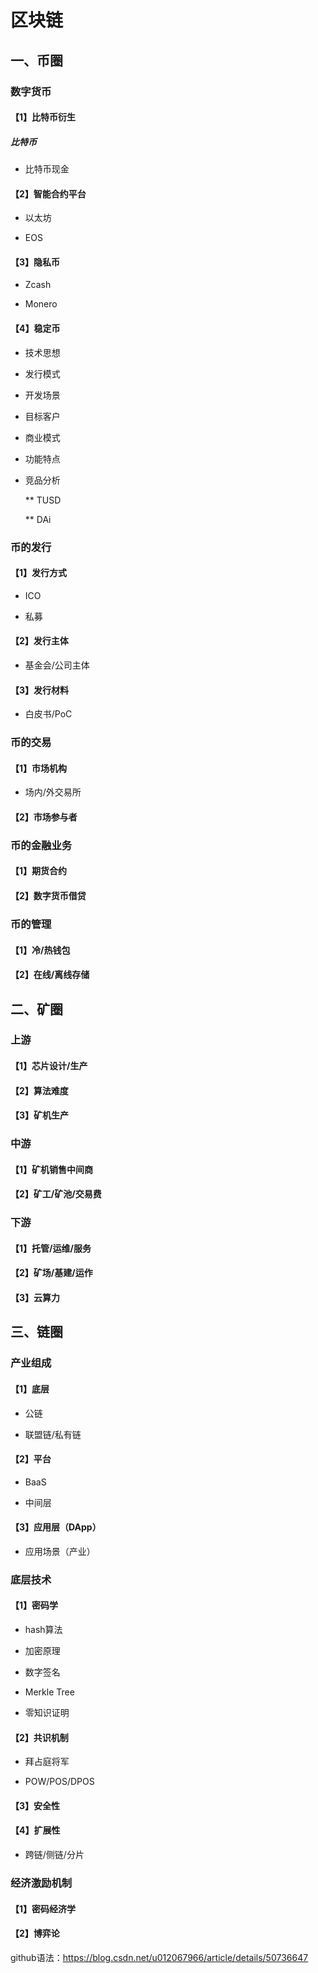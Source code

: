 # 区块链

## 一、币圈

### 数字货币

#### 【1】比特币衍生

##### 比特币

* 比特币现金
  
#### 【2】智能合约平台

* 以太坊

* EOS

#### 【3】隐私币

* Zcash

* Monero

#### 【4】稳定币

* 技术思想

* 发行模式

* 开发场景

* 目标客户

* 商业模式

* 功能特点

* 竞品分析

  ** TUSD
  
  ** DAi

### 币的发行

#### 【1】发行方式

* ICO

* 私募
  
#### 【2】发行主体

* 基金会/公司主体
  
#### 【3】发行材料

* 白皮书/PoC

### 币的交易

#### 【1】市场机构

* 场内/外交易所

#### 【2】市场参与者

### 币的金融业务

#### 【1】期货合约

#### 【2】数字货币借贷

### 币的管理

#### 【1】冷/热钱包

#### 【2】在线/离线存储

## 二、矿圈

### 上游

#### 【1】芯片设计/生产

#### 【2】算法难度
  
#### 【3】矿机生产
  
### 中游

#### 【1】矿机销售中间商
  
#### 【2】矿工/矿池/交易费

  
### 下游

#### 【1】托管/运维/服务
  
#### 【2】矿场/基建/运作
  
#### 【3】云算力


## 三、链圈

### 产业组成

#### 【1】底层

* 公链

* 联盟链/私有链
 
#### 【2】平台

* BaaS

* 中间层
 
#### 【3】应用层（DApp）

* 应用场景（产业）

### 底层技术

#### 【1】密码学

* hash算法

* 加密原理

* 数字签名

* Merkle Tree

* 零知识证明
 
#### 【2】共识机制

* 拜占庭将军

* POW/POS/DPOS

#### 【3】安全性

#### 【4】扩展性

* 跨链/侧链/分片
 
### 经济激励机制

#### 【1】密码经济学
 
#### 【2】博弈论


github语法：https://blog.csdn.net/u012067966/article/details/50736647
